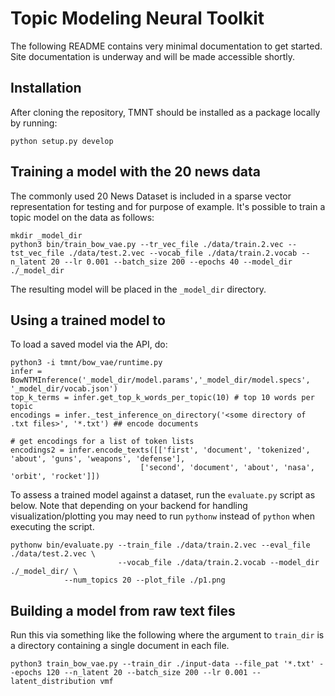# Topic Modeling Neural Toolkit

The following README contains very minimal documentation to get started.  Site documentation is underway
and will be made accessible shortly.

## Installation

After cloning the repository, TMNT should be installed as a package locally by running:

```
python setup.py develop
```

## Training a model with the 20 news data

The commonly used 20 News Dataset is included in a sparse vector representation for testing and for purpose of example.
It's possible to train a topic model on the data as follows:

```
mkdir _model_dir
python3 bin/train_bow_vae.py --tr_vec_file ./data/train.2.vec --tst_vec_file ./data/test.2.vec --vocab_file ./data/train.2.vocab --n_latent 20 --lr 0.001 --batch_size 200 --epochs 40 --model_dir ./_model_dir 
```

The resulting model will be placed in the `_model_dir` directory.

## Using a trained model to 

To load a saved model via the API, do:

```
python3 -i tmnt/bow_vae/runtime.py
infer = BowNTMInference('_model_dir/model.params','_model_dir/model.specs', '_model_dir/vocab.json')
top_k_terms = infer.get_top_k_words_per_topic(10) # top 10 words per topic
encodings = infer._test_inference_on_directory('<some directory of .txt files>', '*.txt') ## encode documents

# get encodings for a list of token lists
encodings2 = infer.encode_texts([['first', 'document', 'tokenized', 'about', 'guns', 'weapons', 'defense'],
	                         ['second', 'document', 'about', 'nasa', 'orbit', 'rocket']])
```

To assess a trained model against a dataset, run the `evaluate.py` script as below.  Note that depending
on your backend for handling visualization/plotting you may need to run `pythonw` instead of `python` when
executing the script.

```
pythonw bin/evaluate.py --train_file ./data/train.2.vec --eval_file ./data/test.2.vec \
                        --vocab_file ./data/train.2.vocab --model_dir ./_model_dir/ \
			--num_topics 20 --plot_file ./p1.png
```

## Building a model from raw text files

Run this via something like the following where the argument to `train_dir` is a directory containing a
single document in each file.

```
python3 train_bow_vae.py --train_dir ./input-data --file_pat '*.txt' --epochs 120 --n_latent 20 --batch_size 200 --lr 0.001 --latent_distribution vmf
```




